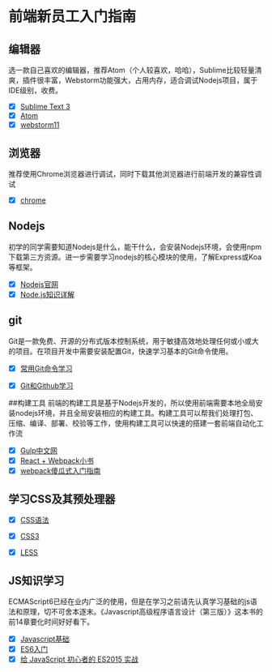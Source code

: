 # 前端新员工入门指南

## 编辑器
选一款自己喜欢的编辑器，推荐Atom（个人较喜欢，哈哈），Sublime比较轻量清爽，插件很丰富，Webstorm功能强大，占用内存，适合调试Nodejs项目，属于IDE级别，收费。

- [x] [Sublime Text 3](http://www.sublimetext.com/3)
- [x] [Atom](https://atom.io/)
- [x] [webstorm11](https://www.jetbrains.com/webstorm/)

## 浏览器
推荐使用Chrome浏览器进行调试，同时下载其他浏览器进行前端开发的兼容性调试

- [x] [chrome]()

## Nodejs
初学的同学需要知道Nodejs是什么，能干什么，会安装Nodejs环境，会使用npm下载第三方资源。进一步需要学习nodejs的核心模块的使用，了解Express或Koa等框架。

- [x] [Nodejs官网](https://nodejs.org/en/)
- [x] [Node.js知识详解](http://guoyongfeng.github.io/idoc/html/%E6%8A%80%E6%9C%AF%E5%88%86%E4%BA%AB/Node.js%E7%9F%A5%E8%AF%86%E8%AF%A6%E8%A7%A3.html)

## git
Git是一款免费、开源的分布式版本控制系统，用于敏捷高效地处理任何或小或大的项目。在项目开发中需要安装配置Git，快速学习基本的Git命令使用。

- [x] [常用Git命令学习](http://www.ruanyifeng.com/blog/2015/12/git-cheat-sheet.html?utm_source=tool.lu)
- [x] [Git和Github学习](http://guoyongfeng.github.io/idoc/html/%E6%8A%80%E6%9C%AF%E5%88%86%E4%BA%AB/%E5%AD%A6%E4%B9%A0Git.html)


##构建工具
前端的构建工具是基于Nodejs开发的，所以使用前端需要本地全局安装nodejs环境，并且全局安装相应的构建工具。构建工具可以帮我们处理打包、压缩、编译、部署、校验等工作，使用构建工具可以快速的搭建一套前端自动化工作流

- [x] [Gulp中文网](http://www.gulpjs.com.cn/docs/getting-started/)
- [x] [React + Webpack小书](https://fakefish.github.io/react-webpack-cookbook/index.html)
- [x] [webpack傻瓜式入门指南](http://webpack.github.io/docs/tutorials/getting-started/)

## 学习CSS及其预处理器


- [x] [CSS语法](https://developer.mozilla.org/zh-CN/docs/Web/CSS)
- [x] [CSS3](http://www.w3school.com.cn/css3/)
- [x] [LESS](http://www.1024i.com/demo/less/)


## JS知识学习
ECMAScript6已经在业内广泛的使用，但是在学习之前请先认真学习基础的js语法和原理，切不可舍本逐末。《Javascript高级程序语言设计（第三版）》这本书的前14章要化时间好好看下。

- [x] [Javascript基础](https://developer.mozilla.org/zh-CN/docs/Web/JavaScript)
- [x] [ES6入门](http://es6.ruanyifeng.com/)
- [x] [给 JavaScript 初心者的 ES2015 实战](http://gank.io/post/564151c1f1df1210001c9161)
